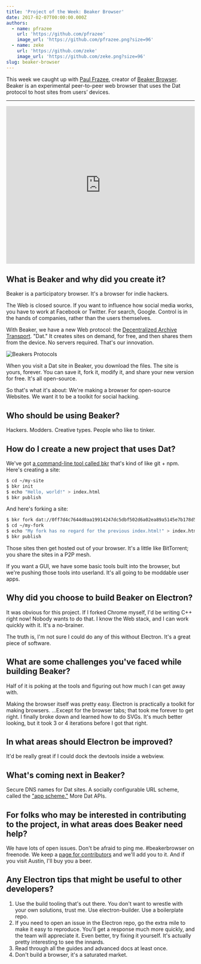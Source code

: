 ```yaml
---
title: 'Project of the Week: Beaker Browser'
date: 2017-02-07T00:00:00.000Z
authors:
  - name: pfrazee
    url: 'https://github.com/pfrazee'
    image_url: 'https://github.com/pfrazee.png?size=96'
  - name: zeke
    url: 'https://github.com/zeke'
    image_url: 'https://github.com/zeke.png?size=96'
slug: beaker-browser
---
```

This week we caught up with [Paul Frazee](http://pfrazee.github.io/), creator
of [Beaker Browser](https://beakerbrowser.com/). Beaker is an experimental
peer-to-peer web browser that uses the Dat protocol to host sites from users’
devices.

---

<iframe width="100%" height="420" src="https://www.youtube.com/embed/Bem9nRpyPEs" frameborder="0" allowfullscreen></iframe>

## What is Beaker and why did you create it?

Beaker is a participatory browser. It's a browser for indie hackers.

The Web is closed source. If you want to influence how social media works, you have to work at Facebook or Twitter. For search, Google. Control is in the hands of companies, rather than the users themselves.

With Beaker, we have a new Web protocol: the [Decentralized Archive Transport](https://datprotocol.com). "Dat." It creates sites on demand, for free, and then shares them from the device. No servers required. That's our innovation.

![Beakers Protocols](https://cloud.githubusercontent.com/assets/2289/22560648/3defed5c-e92a-11e6-93f8-956cafafe3be.jpg)

When you visit a Dat site in Beaker, you download the files. The site is yours, forever. You can save it, fork it, modify it, and share your new version for free. It's all open-source.

So that's what it's about: We're making a browser for open-source Websites. We want it to be a toolkit for social hacking.

## Who should be using Beaker?

Hackers. Modders. Creative types. People who like to tinker.

## How do I create a new project that uses Dat?

We've got [a command-line tool called bkr](https://github.com/beakerbrowser/bkr) that's kind of like git + npm. Here's creating a site:

```bash
$ cd ~/my-site
$ bkr init
$ echo "Hello, world!" > index.html
$ bkr publish
```

And here's forking a site:

```bash
$ bkr fork dat://0ff7d4c7644d0aa19914247dc5dbf502d6a02ea89a5145e7b178d57db00504cd/ ~/my-fork
$ cd ~/my-fork
$ echo "My fork has no regard for the previous index.html!" > index.html
$ bkr publish
```

Those sites then get hosted out of your browser. It's a little like BitTorrent; you share the sites in a P2P mesh.

If you want a GUI, we have some basic tools built into the browser, but we're pushing those tools into userland. It's all going to be moddable user apps.

## Why did you choose to build Beaker on Electron?

It was obvious for this project. If I forked Chrome myself, I'd be writing C++ right now! Nobody wants to do that. I know the Web stack, and I can work quickly with it. It's a no-brainer.

The truth is, I'm not sure I could do any of this without Electron. It's a great piece of software.

## What are some challenges you've faced while building Beaker?

Half of it is poking at the tools and figuring out how much I can get away with.

Making the browser itself was pretty easy. Electron is practically a toolkit for making browsers. ...Except for the browser tabs; that took me forever to get right. I finally broke down and learned how to do SVGs. It's much better looking, but it took 3 or 4 iterations before I got that right.

## In what areas should Electron be improved?

It'd be really great if I could dock the devtools inside a webview.

## What's coming next in Beaker?

Secure DNS names for Dat sites. A socially configurable URL scheme, called the ["app scheme."](https://github.com/beakerbrowser/beaker/wiki/App-Scheme) More Dat APIs.

## For folks who may be interested in contributing to the project, in what areas does Beaker need help?

We have lots of open issues. Don't be afraid to ping me. #beakerbrowser on freenode. We keep a [page for contributors](https://beakerbrowser.com/docs/team.html) and we'll add you to it. And if you visit Austin, I'll buy you a beer.

## Any Electron tips that might be useful to other developers?

1. Use the build tooling that's out there. You don't want to wrestle with your own solutions, trust me. Use electron-builder. Use a boilerplate repo.
2. If you need to open an issue in the Electron repo, go the extra mile to make it easy to reproduce. You'll get a response much more quickly, and the team will appreciate it. Even better, try fixing it yourself. It's actually pretty interesting to see the innards.
3. Read through all the guides and advanced docs at least once.
4. Don't build a browser, it's a saturated market.
